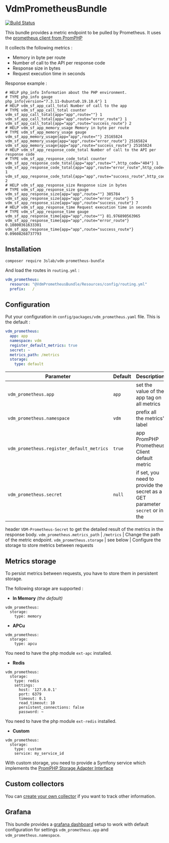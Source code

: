 # VdmPrometheusBundle

[![Build Status](https://travis-ci.com/3slab/VdmPrometheusBundle.svg?branch=master)](https://travis-ci.com/3slab/VdmPrometheusBundle)

This bundle provides a metric endpoint to be pulled by Prometheus. It uses the [prometheus client from PromPHP](https://github.com/PromPHP/prometheus_client_php/)

It collects the following metrics :

* Memory in byte per route
* Number of call to the API per response code
* Response size in bytes
* Request execution time in seconds

Response example :

```text
# HELP php_info Information about the PHP environment.
# TYPE php_info gauge
php_info{version="7.3.11-0ubuntu0.19.10.6"} 1
# HELP vdm_sf_app_call_total Number of call to the app
# TYPE vdm_sf_app_call_total counter
vdm_sf_app_call_total{app="app",route=""} 1
vdm_sf_app_call_total{app="app",route="error_route"} 1
vdm_sf_app_call_total{app="app",route="success_route"} 2
# HELP vdm_sf_app_memory_usage Memory in byte per route
# TYPE vdm_sf_app_memory_usage gauge
vdm_sf_app_memory_usage{app="app",route=""} 25165824
vdm_sf_app_memory_usage{app="app",route="error_route"} 25165824
vdm_sf_app_memory_usage{app="app",route="success_route"} 25165824
# HELP vdm_sf_app_response_code_total Number of call to the API per response code
# TYPE vdm_sf_app_response_code_total counter
vdm_sf_app_response_code_total{app="app",route="",http_code="404"} 1
vdm_sf_app_response_code_total{app="app",route="error_route",http_code="500"} 1
vdm_sf_app_response_code_total{app="app",route="success_route",http_code="200"} 2
# HELP vdm_sf_app_response_size Response size in bytes
# TYPE vdm_sf_app_response_size gauge
vdm_sf_app_response_size{app="app",route=""} 305784
vdm_sf_app_response_size{app="app",route="error_route"} 5
vdm_sf_app_response_size{app="app",route="success_route"} 7
# HELP vdm_sf_app_response_time Request execution time in seconds
# TYPE vdm_sf_app_response_time gauge
vdm_sf_app_response_time{app="app",route=""} 81.976890563965
vdm_sf_app_response_time{app="app",route="error_route"} 0.10800361633301
vdm_sf_app_response_time{app="app",route="success_route"} 0.09608268737793
```

## Installation

```shell script
composer require 3slab/vdm-prometheus-bundle
```

And load the routes in `routing.yml` :

```yaml
vdm_prometheus:
  resource: "@VdmPrometheusBundle/Resources/config/routing.yml"
  prefix:   /
```

## Configuration

Put your configuration in `config/packages/vdm_prometheus.yaml` file. This is the default :

```yaml
vdm_prometheus:
  app: app
  namespace: vdm
  register_default_metrics: true
  secret: ~
  metrics_path: /metrics
  storage:
    type: default
```

Parameter | Default | Description
--- | --- | ---
`vdm_prometheus.app` | `app` | set the value of the app tag on all metrics
`vdm_prometheus.namespace` | `vdm` | prefix all the metrics' label
`vdm_prometheus.register_default_metrics` | `true` | app PromPHP Prometheus Client default metric
`vdm_prometheus.secret` | `null` | if set, you need to provide the secret as a GET parameter `secret` or in the 
header `VDM-Prometheus-Secret` to get the detailed result of the metrics in the response body.
`vdm_prometheus.metrics_path` | `/metrics` | Change the path of the metric endpoint.
`vdm_prometheus.storage` | see below | Configure the storage to store metrics between requests

## Metrics storage

To persist metrics between requests, you have to store them in persistent storage.
 
The following storage are supported :

* **In Memory** *(the default)*

```
vdm_prometheus:
  storage:
    type: memory
```

* **APCu**

```
vdm_prometheus:
  storage:
    type: apcu
```

You need to have the php module `ext-apc` installed.

* **Redis**

```
vdm_prometheus:
  storage:
    type: redis
    settings:
      host: '127.0.0.1'
      port: 6379
      timeout: 0.1
      read_timeout: 10
      persistent_connections: false
      password: ~
```

You need to have the php module `ext-redis` installed.

* **Custom**

```
vdm_prometheus:
  storage:
    type: custom
    service: my_service_id
```

With custom storage, you need to provide a Symfony service which implements the 
[PromPHP Storage Adapter Interface](https://github.com/PromPHP/prometheus_client_php/blob/master/src/Prometheus/Storage/Adapter.php)

## Custom collectors

You can [create your own collector](./Resources/doc/create_your_own_collector.md) if you want to track other 
information.

## Grafana

This bundle provides a [grafana dashboard](./Resources/grafana) setup to work with default configuration for settings `vdm_prometheus.app` and `vdm_prometheus.namespace`.